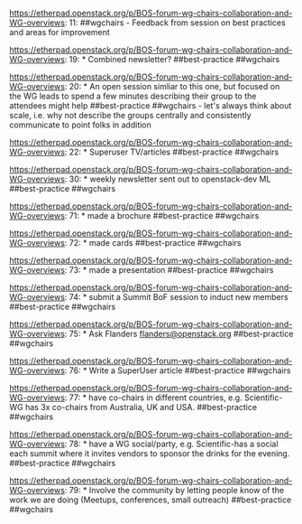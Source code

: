 https://etherpad.openstack.org/p/BOS-forum-wg-chairs-collaboration-and-WG-overviews: 11: ##wgchairs - Feedback from session on best practices and areas for improvement

https://etherpad.openstack.org/p/BOS-forum-wg-chairs-collaboration-and-WG-overviews: 19: 			* Combined newsletter? ##best-practice ##wgchairs

https://etherpad.openstack.org/p/BOS-forum-wg-chairs-collaboration-and-WG-overviews: 20: 			* An open session simliar to this one, but focused on the WG leads to spend a few minutes describing their group to the attendees might help ##best-practice ##wgchairs - let's always think about scale, i.e. why not describe the groups centrally and consistently communicate to point folks in addition

https://etherpad.openstack.org/p/BOS-forum-wg-chairs-collaboration-and-WG-overviews: 22: 			* Superuser TV/articles ##best-practice ##wgchairs

https://etherpad.openstack.org/p/BOS-forum-wg-chairs-collaboration-and-WG-overviews: 30: 				* weekly newsletter sent out to openstack-dev ML  ##best-practice  ##wgchairs

https://etherpad.openstack.org/p/BOS-forum-wg-chairs-collaboration-and-WG-overviews: 71: 			* made a brochure ##best-practice  ##wgchairs

https://etherpad.openstack.org/p/BOS-forum-wg-chairs-collaboration-and-WG-overviews: 72: 			* made cards ##best-practice  ##wgchairs

https://etherpad.openstack.org/p/BOS-forum-wg-chairs-collaboration-and-WG-overviews: 73: 			* made a presentation ##best-practice  ##wgchairs

https://etherpad.openstack.org/p/BOS-forum-wg-chairs-collaboration-and-WG-overviews: 74: 			* submit a Summit BoF session to induct new members ##best-practice  ##wgchairs

https://etherpad.openstack.org/p/BOS-forum-wg-chairs-collaboration-and-WG-overviews: 75: 			* Ask Flanders <flanders@openstack.org> ##best-practice  ##wgchairs

https://etherpad.openstack.org/p/BOS-forum-wg-chairs-collaboration-and-WG-overviews: 76: 			* Write a SuperUser article ##best-practice  ##wgchairs

https://etherpad.openstack.org/p/BOS-forum-wg-chairs-collaboration-and-WG-overviews: 77: 			* have co-chairs in different countries, e.g. Scientific-WG has 3x co-chairs from Australia, UK and USA. ##best-practice  ##wgchairs

https://etherpad.openstack.org/p/BOS-forum-wg-chairs-collaboration-and-WG-overviews: 78: 			* have a WG social/party, e.g. Scientific-has a social each summit where it invites vendors to sponsor the drinks for the evening. ##best-practice ##wgchairs

https://etherpad.openstack.org/p/BOS-forum-wg-chairs-collaboration-and-WG-overviews: 79: 			* Involve the community by letting people know of the work we are doing (Meetups, conferences, small outreach)  ##best-practice ##wgchairs

